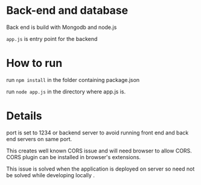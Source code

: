 # Back-end and database

Back end is build with Mongodb and node.js

`app.js` is entry point for the backend

# How to run
run `npm install` in the folder containing package.json

run `node app.js` in the directory where app.js is. 

# Details
port is set to 1234 or backend server to avoid running front end and back end servers on same port.

This creates well known CORS issue and will need browser to allow CORS. CORS plugin can be installed in browser's extensions.

This issue is solved when the application is deployed on server so need not be solved while developing locally .

